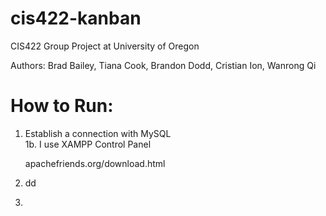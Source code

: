 # cis422-kanban
CIS422 Group Project at University of Oregon

Authors: Brad Bailey, Tiana Cook, Brandon Dodd, Cristian Ion, Wanrong Qi


# How to Run:

1. Establish a connection with MySQL\
  1b. I use XAMPP Control Panel
      
  
      apachefriends.org/download.html
2. dd
3. 
